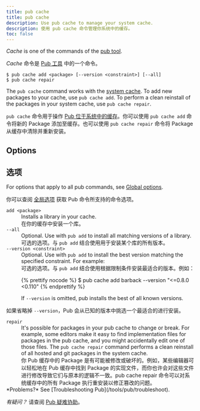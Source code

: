 ```yaml
---
title: pub cache
title: pub cache
description: Use pub cache to manage your system cache.
description: 使用 pub cache 命令管理你系统中的缓存。
toc: false
---
```


_Cache_ is one of the commands of the [pub tool](/tools/pub/cmd).

_Cache_ 命令是 [Pub 工具](/tools/pub/cmd) 中的一个命令。

```
$ pub cache add <package> [--version <constraint>] [--all]
$ pub cache repair
```

The `pub cache` command works with the
[system cache](/tools/pub/glossary#system-cache).
To add new packages to your cache, use `pub cache add`.
To perform a clean reinstall of the packages in your system cache,
use `pub cache repair`.

`pub cache` 命令用于操作 [Pub 位于系统中的缓存](/tools/pub/glossary#system-cache)。你可以使用 `pub cache add` 命令将新的 Package 添加至缓存。也可以使用 `pub cache repair` 命令将 Package 从缓存中清除并重新安装。

## Options

## 选项

For options that apply to all pub commands, see
[Global options](/tools/pub/cmd#global-options).

你可以查阅 [全局选项](/tools/pub/cmd#global-options) 获取 Pub 命令所支持的命令选项。

<dl>
<dt><code>add &lt;package&gt;</code></dt>
<dd>Installs a library in your cache.</dd>

<dd>在你的缓存中安装一个库。</dd>

<dt><code>--all</code></dt>
<dd>Optional. Use with <code>pub add</code> to install all
matching versions of a library.</dd>

<dd>可选的选项。与 <code>pub add</code> 结合使用用于安装某个库的所有版本。</dd>

<dt><code>--version &lt;constraint&gt;</code></dt>
<dd>Optional. Use with <code>pub add</code> to install the best
version matching the specified constraint. For example:

<dd>可选的选项。与 <code>pub add</code> 结合使用根据限制条件安装最适合的版本。例如：

{% prettify nocode %}
$ pub cache add barback --version "<=0.8.0 <0.110"
{% endprettify %}

If <code>--version</code> is omitted, pub installs the best of all known
versions.</dd>

如果省略掉 <code>--version</code>，Pub 会从已知的版本中挑选一个最适合的进行安装。

<dt><code>repair</code></dt>
<dd>It's possible for packages in your pub cache to change or break.
For example, some editors make it easy to find implementation files for
packages in the pub cache, and you might accidentally edit one of those files.
The <code>pub cache repair</code> command performs a clean reinstall of all
hosted and git packages in the system cache.</dd>

<dd>你 Pub 缓存中的 Package 是有可能被修改或破坏的。例如，某些编辑器可以轻松地在 Pub 缓存中找到 Package 的实现文件，而你也许会对这些文件进行修改导致它们与原本的逻辑不一致。pub cache repair 命令可以对系统缓存中的所有 Package 执行重安装以修正篡改的问题。</dd>

<aside class="alert alert-info" markdown="1">
  *Problems?* See [Troubleshooting Pub](/tools/pub/troubleshoot).

  *有疑问？* 请查阅 [Pub 疑难协助](/tools/pub/troubleshoot)。
</aside>
